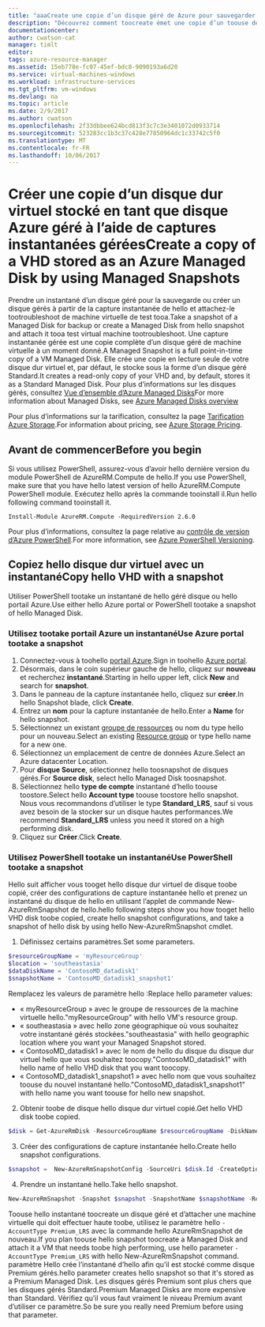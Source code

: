 ```yaml
---
title: "aaaCreate une copie d’un disque géré de Azure pour sauvegarder | Documents Microsoft"
description: "Découvrez comment toocreate émet une copie d’un toouse des disques gérés Azure précédent ou de résolution des problèmes de disque."
documentationcenter: 
author: cwatson-cat
manager: timlt
editor: 
tags: azure-resource-manager
ms.assetid: 15eb778e-fc07-45ef-bdc8-9090193a6d20
ms.service: virtual-machines-windows
ms.workload: infrastructure-services
ms.tgt_pltfrm: vm-windows
ms.devlang: na
ms.topic: article
ms.date: 2/9/2017
ms.author: cwatson
ms.openlocfilehash: 2f33dbbee624bcd813f3c7c3e3401072d0933714
ms.sourcegitcommit: 523283cc1b3c37c428e77850964dc1c33742c5f0
ms.translationtype: MT
ms.contentlocale: fr-FR
ms.lasthandoff: 10/06/2017
---
```

# <a name="create-a-copy-of-a-vhd-stored-as-an-azure-managed-disk-by-using-managed-snapshots"></a><span data-ttu-id="81316-103">Créer une copie d’un disque dur virtuel stocké en tant que disque Azure géré à l’aide de captures instantanées gérées</span><span class="sxs-lookup"><span data-stu-id="81316-103">Create a copy of a VHD stored as an Azure Managed Disk by using Managed Snapshots</span></span>
<span data-ttu-id="81316-104">Prendre un instantané d’un disque géré pour la sauvegarde ou créer un disque gérés à partir de la capture instantanée de hello et attachez-le tootroubleshoot de machine virtuelle de test tooa.</span><span class="sxs-lookup"><span data-stu-id="81316-104">Take a snapshot of a Managed Disk for backup or create a Managed Disk from hello snapshot and attach it tooa test virtual machine tootroubleshoot.</span></span> <span data-ttu-id="81316-105">Une capture instantanée gérée est une copie complète d’un disque géré de machine virtuelle à un moment donné.</span><span class="sxs-lookup"><span data-stu-id="81316-105">A Managed Snapshot is a full point-in-time copy of a VM Managed Disk.</span></span> <span data-ttu-id="81316-106">Elle crée une copie en lecture seule de votre disque dur virtuel et, par défaut, le stocke sous la forme d’un disque géré Standard.</span><span class="sxs-lookup"><span data-stu-id="81316-106">It creates a read-only copy of your VHD and, by default, stores it as a Standard Managed Disk.</span></span> <span data-ttu-id="81316-107">Pour plus d’informations sur les disques gérés, consultez [Vue d’ensemble d’Azure Managed Disks](managed-disks-overview.md?toc=%2fazure%2fvirtual-machines%2fwindows%2ftoc.json)</span><span class="sxs-lookup"><span data-stu-id="81316-107">For more information about Managed Disks, see [Azure Managed Disks overview](managed-disks-overview.md?toc=%2fazure%2fvirtual-machines%2fwindows%2ftoc.json)</span></span>

<span data-ttu-id="81316-108">Pour plus d’informations sur la tarification, consultez la page [Tarification Azure Storage](https://azure.microsoft.com/pricing/details/managed-disks/).</span><span class="sxs-lookup"><span data-stu-id="81316-108">For information about pricing, see [Azure Storage Pricing](https://azure.microsoft.com/pricing/details/managed-disks/).</span></span> 

## <a name="before-you-begin"></a><span data-ttu-id="81316-109">Avant de commencer</span><span class="sxs-lookup"><span data-stu-id="81316-109">Before you begin</span></span>
<span data-ttu-id="81316-110">Si vous utilisez PowerShell, assurez-vous d’avoir hello dernière version du module PowerShell de AzureRM.Compute de hello.</span><span class="sxs-lookup"><span data-stu-id="81316-110">If you use PowerShell, make sure that you have hello latest version of hello AzureRM.Compute PowerShell module.</span></span> <span data-ttu-id="81316-111">Exécutez hello après la commande tooinstall il.</span><span class="sxs-lookup"><span data-stu-id="81316-111">Run hello following command tooinstall it.</span></span>

```
Install-Module AzureRM.Compute -RequiredVersion 2.6.0
```
<span data-ttu-id="81316-112">Pour plus d’informations, consultez la page relative au [contrôle de version d’Azure PowerShell](/powershell/azure/overview).</span><span class="sxs-lookup"><span data-stu-id="81316-112">For more information, see [Azure PowerShell Versioning](/powershell/azure/overview).</span></span>

## <a name="copy-hello-vhd-with-a-snapshot"></a><span data-ttu-id="81316-113">Copiez hello disque dur virtuel avec un instantané</span><span class="sxs-lookup"><span data-stu-id="81316-113">Copy hello VHD with a snapshot</span></span>
<span data-ttu-id="81316-114">Utiliser PowerShell tootake un instantané de hello géré disque ou hello portail Azure.</span><span class="sxs-lookup"><span data-stu-id="81316-114">Use either hello Azure portal or PowerShell tootake a snapshot of hello Managed Disk.</span></span>

### <a name="use-azure-portal-tootake-a-snapshot"></a><span data-ttu-id="81316-115">Utilisez tootake portail Azure un instantané</span><span class="sxs-lookup"><span data-stu-id="81316-115">Use Azure portal tootake a snapshot</span></span> 

1. <span data-ttu-id="81316-116">Connectez-vous à toohello [portail Azure](https://portal.azure.com).</span><span class="sxs-lookup"><span data-stu-id="81316-116">Sign in toohello [Azure portal](https://portal.azure.com).</span></span>
2. <span data-ttu-id="81316-117">Désormais, dans le coin supérieur gauche de hello, cliquez sur **nouveau** et recherchez **instantané**.</span><span class="sxs-lookup"><span data-stu-id="81316-117">Starting in hello upper left, click **New** and search for **snapshot**.</span></span>
3. <span data-ttu-id="81316-118">Dans le panneau de la capture instantanée hello, cliquez sur **créer**.</span><span class="sxs-lookup"><span data-stu-id="81316-118">In hello Snapshot blade, click **Create**.</span></span>
4. <span data-ttu-id="81316-119">Entrez un **nom** pour la capture instantanée de hello.</span><span class="sxs-lookup"><span data-stu-id="81316-119">Enter a **Name** for hello snapshot.</span></span>
5. <span data-ttu-id="81316-120">Sélectionnez un existant [groupe de ressources](../../azure-resource-manager/resource-group-overview.md#resource-groups) ou nom du type hello pour un nouveau.</span><span class="sxs-lookup"><span data-stu-id="81316-120">Select an existing [Resource group](../../azure-resource-manager/resource-group-overview.md#resource-groups) or type hello name for a new one.</span></span> 
6. <span data-ttu-id="81316-121">Sélectionnez un emplacement de centre de données Azure.</span><span class="sxs-lookup"><span data-stu-id="81316-121">Select an Azure datacenter Location.</span></span>  
7. <span data-ttu-id="81316-122">Pour **disque Source**, sélectionnez hello toosnapshot de disques gérés.</span><span class="sxs-lookup"><span data-stu-id="81316-122">For **Source disk**, select hello Managed Disk toosnapshot.</span></span>
8. <span data-ttu-id="81316-123">Sélectionnez hello **type de compte** instantané d’hello toouse toostore.</span><span class="sxs-lookup"><span data-stu-id="81316-123">Select hello **Account type** toouse toostore hello snapshot.</span></span> <span data-ttu-id="81316-124">Nous vous recommandons d’utiliser le type **Standard_LRS**, sauf si vous avez besoin de la stocker sur un disque hautes performances.</span><span class="sxs-lookup"><span data-stu-id="81316-124">We recommend **Standard_LRS** unless you need it stored on a high performing disk.</span></span>
9. <span data-ttu-id="81316-125">Cliquez sur **Créer**.</span><span class="sxs-lookup"><span data-stu-id="81316-125">Click **Create**.</span></span>

### <a name="use-powershell-tootake-a-snapshot"></a><span data-ttu-id="81316-126">Utilisez PowerShell tootake un instantané</span><span class="sxs-lookup"><span data-stu-id="81316-126">Use PowerShell tootake a snapshot</span></span>
<span data-ttu-id="81316-127">Hello suit afficher vous tooget hello disque dur virtuel de disque toobe copié, créer des configurations de capture instantanée hello et prenez un instantané du disque de hello en utilisant l’applet de commande New-AzureRmSnapshot de hello<!--Add link toocmdlet when available-->.</span><span class="sxs-lookup"><span data-stu-id="81316-127">hello following steps show you how tooget hello VHD disk toobe copied, create hello snapshot configurations, and take a snapshot of hello disk by using hello New-AzureRmSnapshot cmdlet<!--Add link toocmdlet when available-->.</span></span> 

1. <span data-ttu-id="81316-128">Définissez certains paramètres.</span><span class="sxs-lookup"><span data-stu-id="81316-128">Set some parameters.</span></span> 

 ```powershell
$resourceGroupName = 'myResourceGroup' 
$location = 'southeastasia' 
$dataDiskName = 'ContosoMD_datadisk1' 
$snapshotName = 'ContosoMD_datadisk1_snapshot1'  
```
  <span data-ttu-id="81316-129">Remplacez les valeurs de paramètre hello :</span><span class="sxs-lookup"><span data-stu-id="81316-129">Replace hello parameter values:</span></span>
  -  <span data-ttu-id="81316-130">« myResourceGroup » avec le groupe de ressources de la machine virtuelle hello.</span><span class="sxs-lookup"><span data-stu-id="81316-130">"myResourceGroup" with hello VM's resource group.</span></span>
  -  <span data-ttu-id="81316-131">« southeastasia » avec hello zone géographique où vous souhaitez votre instantané gérés stockées.</span><span class="sxs-lookup"><span data-stu-id="81316-131">"southeastasia" with hello geographic location where you want your Managed Snapshot stored.</span></span> <!---How do you look these up? -->
  -  <span data-ttu-id="81316-132">« ContosoMD_datadisk1 » avec le nom de hello du disque du disque dur virtuel hello que vous souhaitez toocopy.</span><span class="sxs-lookup"><span data-stu-id="81316-132">"ContosoMD_datadisk1" with hello name of hello VHD disk that you want toocopy.</span></span>
  -  <span data-ttu-id="81316-133">« ContosoMD_datadisk1_snapshot1 » avec hello nom que vous souhaitez toouse du nouvel instantané hello.</span><span class="sxs-lookup"><span data-stu-id="81316-133">"ContosoMD_datadisk1_snapshot1" with hello name you want toouse for hello new snapshot.</span></span>

2. <span data-ttu-id="81316-134">Obtenir toobe de disque hello disque dur virtuel copié.</span><span class="sxs-lookup"><span data-stu-id="81316-134">Get hello VHD disk toobe copied.</span></span>

 ```powershell
$disk = Get-AzureRmDisk -ResourceGroupName $resourceGroupName -DiskName $dataDiskName 
```
3. <span data-ttu-id="81316-135">Créer des configurations de capture instantanée hello.</span><span class="sxs-lookup"><span data-stu-id="81316-135">Create hello snapshot configurations.</span></span> 

 ```powershell
$snapshot =  New-AzureRmSnapshotConfig -SourceUri $disk.Id -CreateOption Copy -Location $location 
```
4. <span data-ttu-id="81316-136">Prendre un instantané hello.</span><span class="sxs-lookup"><span data-stu-id="81316-136">Take hello snapshot.</span></span>

 ```powershell
New-AzureRmSnapshot -Snapshot $snapshot -SnapshotName $snapshotName -ResourceGroupName $resourceGroupName 
```
<span data-ttu-id="81316-137">Toouse hello instantané toocreate un disque géré et d’attacher une machine virtuelle qui doit effectuer haute toobe, utilisez le paramètre hello `-AccountType Premium_LRS` avec la commande hello AzureRmSnapshot de nouveau.</span><span class="sxs-lookup"><span data-stu-id="81316-137">If you plan toouse hello snapshot toocreate a Managed Disk and attach it a VM that needs toobe high performing, use hello parameter `-AccountType Premium_LRS` with hello New-AzureRmSnapshot command.</span></span> <span data-ttu-id="81316-138">paramètre Hello crée l’instantané d’hello afin qu’il est stocké comme disque Premium gérés.</span><span class="sxs-lookup"><span data-stu-id="81316-138">hello parameter creates hello snapshot so that it's stored as a Premium Managed Disk.</span></span> <span data-ttu-id="81316-139">Les disques gérés Premium sont plus chers que les disques gérés Standard.</span><span class="sxs-lookup"><span data-stu-id="81316-139">Premium Managed Disks are more expensive than Standard.</span></span> <span data-ttu-id="81316-140">Vérifiez qu’il vous faut vraiment le niveau Premium avant d’utiliser ce paramètre.</span><span class="sxs-lookup"><span data-stu-id="81316-140">So be sure you really need Premium before using that parameter.</span></span>


